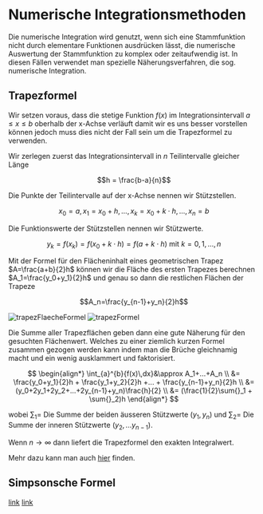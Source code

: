 # Numerische Integrationsmethoden

Die numerische Integration wird genutzt, wenn sich eine Stammfunktion nicht durch elementare Funktionen ausdrücken lässt, die numerische Auswertung der Stammfunktion zu komplex oder zeitaufwendig ist. In diesen Fällen verwendet man spezielle Näherungsverfahren, die sog. numerische Integration.

## Trapezformel

Wir setzen voraus, dass die stetige Funktion $f(x)$ im Integrationsintervall $a\leq x \leq b$ oberhalb der x-Achse verläuft damit wir es uns besser vorstellen können jedoch muss dies nicht der Fall sein um die Trapezformel zu verwenden.

Wir zerlegen zuerst das Integrationsintervall in $n$ Teilintervalle gleicher Länge

$$h = \frac{b-a}{n}$$

Die Punkte der Teilintervalle auf der x-Achse nennen wir Stützstellen.

$$x_0=a,\,x_1=x_0+h,...,x_k=x_0+k\cdot h,...,x_n=b$$

Die Funktionswerte der Stützstellen nennen wir Stützwerte.

$$y_k=f(x_k)=f(x_0+k\cdot h)=f(a+k\cdot h)\text{ mit } k=0,1,...,n$$

Mit der Formel für den Flächeninhalt eines geometrischen Trapez $A=\frac{a+b}{2}h$ können wir die Fläche des ersten Trapezes berechnen $A_1=\frac{y_0+y_1}{2}h$ und genau so dann die restlichen Flächen der Trapeze

$$A_n=\frac{y_{n-1}+y_n}{2}h$$

![trapezFlaecheFormel](/img/maths/trapezFlaecheFormel.png)
![trapezFormel](/img/maths/trapezFormel.png)

Die Summe aller Trapezflächen geben dann eine gute Näherung für den gesuchten Flächenwert. Welches zu einer ziemlich kurzen Formel zusammen gezogen werden kann indem man die Brüche gleichnamig macht und ein wenig ausklammert und faktorisiert.

$$
\begin{align*}
\int_{a}^{b}{f(x)\,dx}&\approx A_1+...+A_n \\
&= \frac{y_0+y_1}{2}h + \frac{y_1+y_2}{2}h +... + \frac{y_{n-1}+y_n}{2}h \\
&= (y_0+2y_1+2y_2+...+2y_{n-1}+y_n)\frac{h}{2} \\
&= (\frac{1}{2}\sum{}_1 + \sum{}_2)h
\end{align*}
$$

wobei $\sum{}_1=$ Die Summe der beiden äusseren Stützwerte $(y_1,y_n)$
und $\sum{}_2=$ Die Summe der inneren Stützwerte $(y_2,...y_{n-1})$.

Wenn $n \to \infty$ dann liefert die Trapezformel den exakten Integralwert.

Mehr dazu kann man auch [hier](https://www.youtube.com/watch?v=BZbzdsvpc3c) finden.

## Simpsonsche Formel

[link](https://www.youtube.com/watch?v=N0kFSTDvDcw)
[link](https://www.youtube.com/watch?v=VDfWERtVN9Y)
